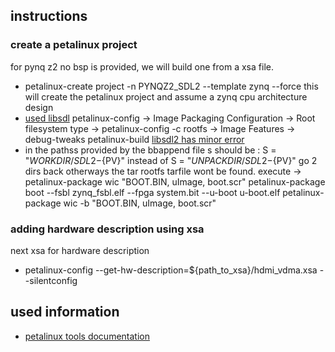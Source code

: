
## instructions
### create a petalinux project 
for pynq z2 no bsp is provided, we will build one from a xsa file.
- petalinux-create project -n PYNQZ2_SDL2 --template zynq --force
this will create the petalinux project and assume a zynq cpu architecture design
- [used libsdl](https://layers.openembedded.org/layerindex/recipe/54064/)
petalinux-config -> Image Packaging Configuration -> Root filesystem type
-> petalinux-config -c rootfs -> Image Features -> debug-tweaks
petalinux-build
[libsdl2 has minor error](https://layers.openembedded.org/layerindex/recipe/5881/)
- in the pathss provided by the bbappend file s should be : S = "${WORKDIR}/SDL2-${PV}" instead of S = "${UNPACKDIR}/SDL2-${PV}"
go 2 dirs back otherways the tar rootfs tarfile wont be found. 
execute -> petalinux-package wic "BOOT.BIN, uImage, boot.scr"
petalinux-package boot --fsbl zynq_fsbl.elf --fpga system.bit --u-boot u-boot.elf
petalinux-package wic -b "BOOT.BIN, uImage, boot.scr"
### adding hardware description using xsa
next xsa for hardware description
- petalinux-config --get-hw-description=${path_to_xsa}/hdmi_vdma.xsa --silentconfig

### 









## used information
- [petalinux tools documentation](https://docs.amd.com/r/en-US/ug1144-petalinux-tools-reference-guide/petalinux-create-Command-Line-Options)

